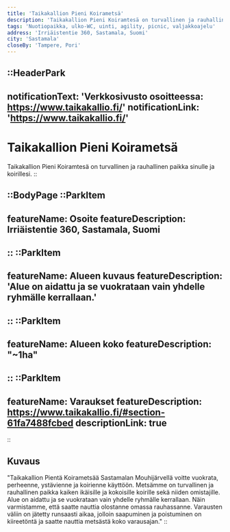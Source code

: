 ```yaml
---
title: 'Taikakallion Pieni Koirametsä'
description: 'Taikakallion Pieni Koiramtesä on turvallinen ja rauhallinen paikka sinulle ja koirillesi.'
tags: 'Nuotiopaikka, ulko-WC, uinti, agility, picnic, valjakkoajelu'
address: 'Irriäistentie 360, Sastamala, Suomi'
city: 'Sastamala'
closeBy: 'Tampere, Pori'
---
```


::HeaderPark
---
notificationText: 'Verkkosivusto osoitteessa: https://www.taikakallio.fi/'
notificationLink: 'https://www.taikakallio.fi/'
---
# Taikakallion Pieni Koirametsä
Taikakallion Pieni Koiramtesä on turvallinen ja rauhallinen paikka sinulle ja koirillesi.
::

::BodyPage
::ParkItem
---
featureName: Osoite
featureDescription: Irriäistentie 360, Sastamala, Suomi
---
::
::ParkItem
---
featureName: Alueen kuvaus
featureDescription: 'Alue on aidattu ja se vuokrataan vain yhdelle ryhmälle kerrallaan.'
---
::
::ParkItem
---
featureName: Alueen koko
featureDescription: "~1ha"
---
::
::ParkItem
---
featureName: Varaukset
featureDescription: https://www.taikakallio.fi/#section-61fa7488fcbed
descriptionLink: true
---
::
## Kuvaus
"Taikakallion Pientä Koirametsää Sastamalan Mouhijärvellä voitte vuokrata, perheenne, ystävienne ja koirienne käyttöön. Metsämme on turvallinen ja rauhallinen paikka kaiken ikäisille ja kokoisille koirille sekä niiden omistajille. Alue on aidattu ja se vuokrataan vain yhdelle ryhmälle kerrallaan. Näin varmistamme, että saatte nauttia olostanne omassa rauhassanne. Varausten väliin on jätetty runsaasti aikaa, jolloin saapuminen ja poistuminen on kiireetöntä ja saatte nauttia metsästä koko varausajan."
::